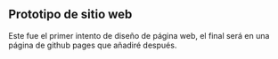 ## Prototipo de sitio web
Este fue el primer intento de diseño de página web, el final será en una página de github pages que añadiré después.
